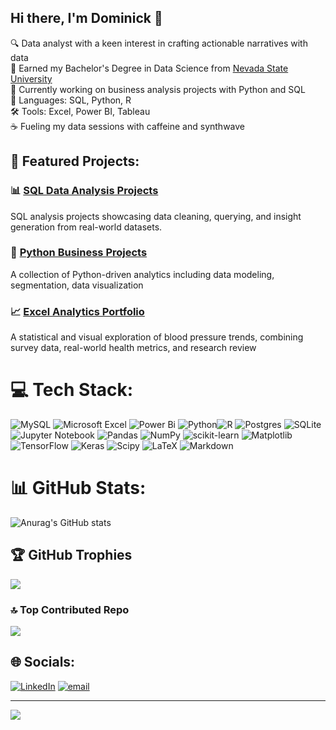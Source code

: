 ## Hi there, I'm Dominick 👋

🔍 Data analyst with a keen interest in crafting actionable narratives with data<br/>
🧠 Earned my Bachelor's Degree in Data Science from [Nevada State University](https://nevadastate.edu/)<br/>
💼 Currently working on business analysis projects with Python and SQL<br/> 
🧰 Languages: SQL, Python, R<br/> 
🛠️ Tools: Excel, Power BI, Tableau<br/> 
☕ Fueling my data sessions with caffeine and synthwave<br/>

## 🚀 Featured Projects:

### 📊 [SQL Data Analysis Projects](https://github.com/Dom-380/sql-analytics-projects)
SQL analysis projects showcasing data cleaning, querying, and insight generation from real-world datasets.

### 🐍 [Python Business Projects](https://github.com/Dom-380/python-business-projects)
A collection of Python-driven analytics including data modeling, segmentation, data visualization

### 📈 [Excel Analytics Portfolio](https://github.com/Dom-380/excel-data-analysis)
A statistical and visual exploration of blood pressure trends, combining survey data, real-world health metrics, and research review

# 💻 Tech Stack:
![MySQL](https://img.shields.io/badge/mysql-4479A1.svg?style=for-the-badge&logo=mysql&logoColor=white) ![Microsoft Excel](https://img.shields.io/badge/Microsoft_Excel-217346?style=for-the-badge&logo=microsoft-excel&logoColor=white) ![Power Bi](https://img.shields.io/badge/power_bi-F2C811?style=for-the-badge&logo=powerbi&logoColor=black) ![Python](https://img.shields.io/badge/python-3670A0?style=for-the-badge&logo=python&logoColor=ffdd54)![R](https://img.shields.io/badge/r-%23276DC3.svg?style=for-the-badge&logo=r&logoColor=white) ![Postgres](https://img.shields.io/badge/postgres-%23316192.svg?style=for-the-badge&logo=postgresql&logoColor=white) ![SQLite](https://img.shields.io/badge/sqlite-%2307405e.svg?style=for-the-badge&logo=sqlite&logoColor=white) ![Jupyter Notebook](https://img.shields.io/badge/jupyter-%23FA0F00.svg?style=for-the-badge&logo=jupyter&logoColor=white) ![Pandas](https://img.shields.io/badge/pandas-%23150458.svg?style=for-the-badge&logo=pandas&logoColor=white) ![NumPy](https://img.shields.io/badge/numpy-%23013243.svg?style=for-the-badge&logo=numpy&logoColor=white) ![scikit-learn](https://img.shields.io/badge/scikit--learn-%23F7931E.svg?style=for-the-badge&logo=scikit-learn&logoColor=white) ![Matplotlib](https://img.shields.io/badge/Matplotlib-%23ffffff.svg?style=for-the-badge&logo=Matplotlib&logoColor=black) ![TensorFlow](https://img.shields.io/badge/TensorFlow-%23FF6F00.svg?style=for-the-badge&logo=TensorFlow&logoColor=white) ![Keras](https://img.shields.io/badge/Keras-%23D00000.svg?style=for-the-badge&logo=Keras&logoColor=white) ![Scipy](https://img.shields.io/badge/SciPy-%230C55A5.svg?style=for-the-badge&logo=scipy&logoColor=%white) ![LaTeX](https://img.shields.io/badge/latex-%23008080.svg?style=for-the-badge&logo=latex&logoColor=white) ![Markdown](https://img.shields.io/badge/markdown-%23000000.svg?style=for-the-badge&logo=markdown&logoColor=white)  
# 📊 GitHub Stats:
![Anurag's GitHub stats](https://github-readme-stats.vercel.app/api?username=Dom-380&show_icons=true&theme=synthwave)


## 🏆 GitHub Trophies
![](https://github-profile-trophy.vercel.app/?username=Dom-380&theme=tokyonight&no-frame=false&no-bg=false&margin-w=4)

### 🔝 Top Contributed Repo
![](https://github-contributor-stats.vercel.app/api?username=Dom-380&limit=5&theme=tokyonight&combine_all_yearly_contributions=true)

## 🌐 Socials:
[![LinkedIn](https://img.shields.io/badge/LinkedIn-%230077B5.svg?logo=linkedin&logoColor=white)](https://linkedin.com/in/www.linkedin.com/in/dominick-augimeri) [![email](https://img.shields.io/badge/Email-D14836?logo=gmail&logoColor=white)](mailto:dominickaugimeri@gmail.com) 



---
[![](https://visitcount.itsvg.in/api?id=Dom-380&icon=0&color=0)](https://visitcount.itsvg.in)

<!-- Proudly created with GPRM ( https://gprm.itsvg.in ) -->
